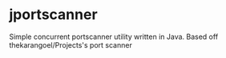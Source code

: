 jportscanner
============

Simple concurrent portscanner utility written in Java.  Based off thekarangoel/Projects's port scanner
